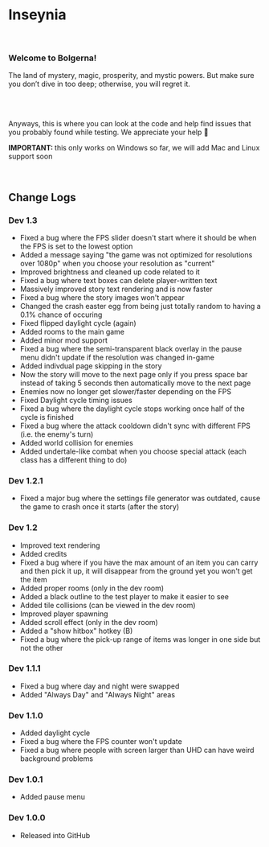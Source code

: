 <h1>Inseynia</h1>
<br>
<h3>Welcome to Bolgerna!</h3>
<p>The land of mystery, magic, prosperity, and mystic powers. But make sure you don’t dive in too deep; otherwise, you will regret it.</p>
<br>
<br>
<p>Anyways, this is where you can look at the code and help find issues that you probably found while testing. We appreciate your help 🙂</p>
<p><strong>IMPORTANT: </strong>this only works on Windows so far, we will add Mac and Linux support soon</p>
<br>
<h2>Change Logs</h2>
<h3>Dev 1.3</h3>
<ul>
  <li>Fixed a bug where the FPS slider doesn't start where it should be when the FPS is set to the lowest option</li>
  <li>Added a message saying "the game was not optimized for resolutions over 1080p" when you choose your resolution as "current"</li>
  <li>Improved brightness and cleaned up code related to it</li>
  <li>Fixed a bug where text boxes can delete player-written text</li>
  <li>Massively improved story text rendering and is now faster</li>
  <li>Fixed a bug where the story images won't appear</li>
  <li>Changed the crash easter egg from being just totally random to having a 0.1% chance of occuring</li>
  <li>Fixed flipped daylight cycle (again)</li>
  <li>Added rooms to the main game</li>
  <li>Added minor mod support</li>
  <li>Fixed a bug where the semi-transparent black overlay in the pause menu didn't update if the resolution was changed in-game</li>
  <li>Added indivdual page skipping in the story</li>
  <li>Now the story will move to the next page only if you press space bar instead of taking 5 seconds then automatically move to the next page</li>
  <li>Enemies now no longer get slower/faster depending on the FPS</li>
  <li>Fixed Daylight cycle timing issues</li>
  <li>Fixed a bug where the daylight cycle stops working once half of the cycle is finished</li>
  <li>Fixed a bug where the attack cooldown didn't sync with different FPS (i.e. the enemy's turn)</li>
  <li>Added world collision for enemies</li>
  <li>Added undertale-like combat when you choose special attack (each class has a different thing to do)</li>
</ul>
<h3>Dev 1.2.1</h3>
<ul>
  <li>Fixed a major bug where the settings file generator was outdated, cause the game to crash once it starts (after the story)</li>
</ul>
<h3>Dev 1.2</h3>
<ul>
  <li>Improved text rendering</li>
  <li>Added credits</li>
  <li>Fixed a bug where if you have the max amount of an item you can carry and then pick it up, it will disappear from the ground yet you won't get the item</li>
  <li>Added proper rooms (only in the dev room)</li>
  <li>Added a black outline to the test player to make it easier to see</li>
  <li>Added tile collisions (can be viewed in the dev room)</li>
  <li>Improved player spawning</li>
  <li>Added scroll effect (only in the dev room)</li>
  <li>Added a "show hitbox" hotkey (B)</li>
  <li>Fixed a bug where the pick-up range of items was longer in one side but not the other</li>
</ul>
<h3>Dev 1.1.1</h3>
<ul>
  <li>Fixed a bug where day and night were swapped</li>
  <li>Added "Always Day" and "Always Night" areas</li>
</ul>
<h3>Dev 1.1.0</h3>
<ul>
  <li>Added daylight cycle</li>
  <li>Fixed a bug where the FPS counter won't update</li>
  <li>Fixed a bug where people with screen larger than UHD can have weird background problems</li>
</ul>
<h3>Dev 1.0.1</h3>
<ul>
  <li>Added pause menu</li>
</ul>
<h3>Dev 1.0.0</h3>
<ul>
  <li>Released into GitHub</li>
</ul>
